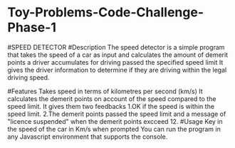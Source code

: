# Toy-Problems-Code-Challenge-Phase-1
#SPEED DETECTOR
#Description
The speed detector is a simple program that takes the speed of a car as input and calculates the amount of demerit points a 
driver accumulates for driving passed the specified speed limit 
It gives the driver information to determine if they are driving within the legal driving speed.

#Features
Takes speed in terms of kilometres per second (km/s)
It calculates the demerit points on account of the speed compared to the speed limit.
It gives them two feedbacks 1.OK if the speed is within the speed limit.
                            2.The demerit points passed the speed limit and a message of "licence suspended" when the demerit points excceed 12.
#Usage 
Key in the speed of the car in Km/s when prompted
You can run the program in any Javascript environment that supports the console.

                            

